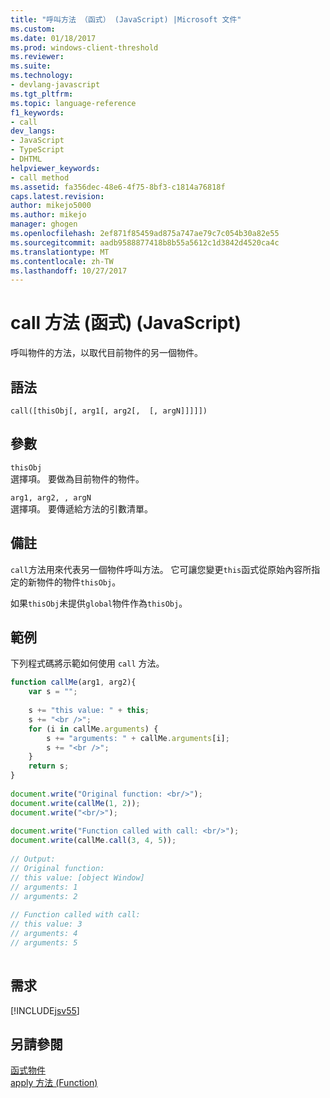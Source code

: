 ```yaml
---
title: "呼叫方法 （函式） (JavaScript) |Microsoft 文件"
ms.custom: 
ms.date: 01/18/2017
ms.prod: windows-client-threshold
ms.reviewer: 
ms.suite: 
ms.technology:
- devlang-javascript
ms.tgt_pltfrm: 
ms.topic: language-reference
f1_keywords:
- call
dev_langs:
- JavaScript
- TypeScript
- DHTML
helpviewer_keywords:
- call method
ms.assetid: fa356dec-48e6-4f75-8bf3-c1814a76818f
caps.latest.revision: 
author: mikejo5000
ms.author: mikejo
manager: ghogen
ms.openlocfilehash: 2ef871f85459ad875a747ae79c7c054b30a82e55
ms.sourcegitcommit: aadb9588877418b8b55a5612c1d3842d4520ca4c
ms.translationtype: MT
ms.contentlocale: zh-TW
ms.lasthandoff: 10/27/2017
---
```

# <a name="call-method-function-javascript"></a>call 方法 (函式) (JavaScript)
呼叫物件的方法，以取代目前物件的另一個物件。  
  
## <a name="syntax"></a>語法  
  
```  
call([thisObj[, arg1[, arg2[,  [, argN]]]]])  
```  
  
## <a name="parameters"></a>參數  
 `thisObj`  
 選擇項。 要做為目前物件的物件。  
  
 `arg1, arg2, , argN`  
 選擇項。 要傳遞給方法的引數清單。  
  
## <a name="remarks"></a>備註  
 `call`方法用來代表另一個物件呼叫方法。 它可讓您變更`this`函式從原始內容所指定的新物件的物件`thisObj`。  
  
 如果`thisObj`未提供`global`物件作為`thisObj`。  
  
## <a name="example"></a>範例  
 下列程式碼將示範如何使用 `call` 方法。  
  
```JavaScript  
function callMe(arg1, arg2){  
    var s = "";  
  
    s += "this value: " + this;  
    s += "<br />";  
    for (i in callMe.arguments) {  
        s += "arguments: " + callMe.arguments[i];  
        s += "<br />";  
    }  
    return s;  
}  
  
document.write("Original function: <br/>");  
document.write(callMe(1, 2));  
document.write("<br/>");  
  
document.write("Function called with call: <br/>");  
document.write(callMe.call(3, 4, 5));  
  
// Output:   
// Original function:   
// this value: [object Window]  
// arguments: 1  
// arguments: 2  
  
// Function called with call:   
// this value: 3  
// arguments: 4  
// arguments: 5  
  
```  
  
## <a name="requirements"></a>需求  
 [!INCLUDE[jsv55](../../javascript/reference/includes/jsv55-md.md)]  
  
## <a name="see-also"></a>另請參閱  
 [函式物件](../../javascript/reference/function-object-javascript.md)   
 [apply 方法 (Function)](../../javascript/reference/apply-method-function-javascript.md)
